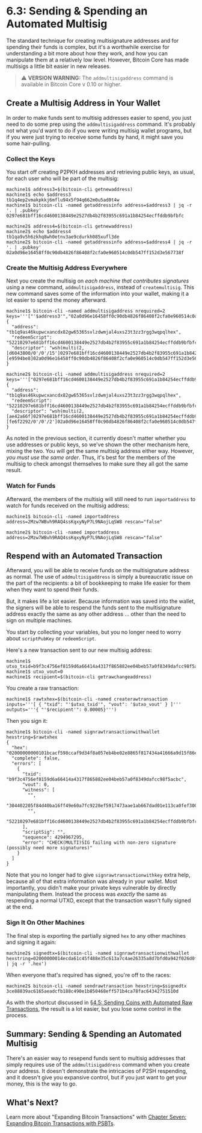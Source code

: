  # 6.3: Sending & Spending an Automated Multisig

The standard technique for creating multisignature addresses and for spending their funds is complex, but it's a worthwhile exercise for understanding a bit more about how they work, and how you can manipulate them at a relatively low level. However, Bitcoin Core has made multisigs a little bit easier in new releases. 

> :warning: **VERSION WARNING:** The `addmultisigaddress` command is available in Bitcoin Core v 0.10 or higher.

## Create a Multisig Address in Your Wallet

In order to make funds sent to multisig addresses easier to spend, you just need to do some prep using the `addmultisigaddress` command. It's probably not what you'd want to do if you were writing multisig wallet programs, but if you were just trying to receive some funds by hand, it might save you some hair-pulling.

### Collect the Keys

You start off creating P2PKH addresses and retrieving public keys, as usual, for each user who will be part of the multisig:
```
machine1$ address3=$(bitcoin-cli getnewaddress)
machine1$ echo $address3
tb1q4ep2vmakpkkj6mflu94x5f94q662m0u5ad0t4w
machine1$ bitcoin-cli -named getaddressinfo address=$address3 | jq -r '. | .pubkey'
0297e681bff16cd4600138449e2527db4b2f83955c691a1b84254ecffddb9bfbfc

machine2$ address4=$(bitcoin-cli getnewaddress)
machine2$ echo $address4
tb1qa9v5h6zkhq8wh0etnv3ae9cdurkh085xufl3de
machine2$ bitcoin-cli -named getaddressinfo address=$address4 | jq -r '. | .pubkey'
02a0d96e16458ff0c90db4826f86408f2cfa0e960514c0db547ff152d3e567738f
```

### Create the Multisig Address Everywhere

Next you create the multisig on _each machine that contributes signatures_ using a new command, `addmultisigaddress`, instead of `createmultisig`. This new command saves some of the information into your wallet, making it a lot easier to spend the money afterward.
```
machine1$ bitcoin-cli -named addmultisigaddress nrequired=2 keys='''["'$address3'","02a0d96e16458ff0c90db4826f86408f2cfa0e960514c0db547ff152d3e567738f"]'''
{
  "address": "tb1q9as46kupwcxancdx82gw65365svlzdwmjal4uxs23t3zz3rgg3wqpqlhex",
  "redeemScript": "52210297e681bff16cd4600138449e2527db4b2f83955c691a1b84254ecffddb9bfbfc2102a0d96e16458ff0c90db4826f86408f2cfa0e960514c0db547ff152d3e567738f52ae",
  "descriptor": "wsh(multi(2,[d6043800/0'/0'/15']0297e681bff16cd4600138449e2527db4b2f83955c691a1b84254ecffddb9bfbfc,[e9594be8]02a0d96e16458ff0c90db4826f86408f2cfa0e960514c0db547ff152d3e567738f))#wxn4tdju"
}

machine2$ bitcoin-cli -named addmultisigaddress nrequired=2 keys='''["0297e681bff16cd4600138449e2527db4b2f83955c691a1b84254ecffddb9bfbfc","'$address4'"]'''
{
  "address": "tb1q9as46kupwcxancdx82gw65365svlzdwmjal4uxs23t3zz3rgg3wqpqlhex",
  "redeemScript": "52210297e681bff16cd4600138449e2527db4b2f83955c691a1b84254ecffddb9bfbfc2102a0d96e16458ff0c90db4826f86408f2cfa0e960514c0db547ff152d3e567738f52ae",
  "descriptor": "wsh(multi(2,[ae42a66f]0297e681bff16cd4600138449e2527db4b2f83955c691a1b84254ecffddb9bfbfc,[fe6f2292/0'/0'/2']02a0d96e16458ff0c90db4826f86408f2cfa0e960514c0db547ff152d3e567738f))#cc96c5n6"
}
```
As noted in the previous section, it currently doesn't matter whether you use addresses or public keys, so we've shown the other mechanism here, mixing the two. You will get the same multisig address either way. However, _you must use the same order_. Thus, it's best for the members of the multisig to check amongst themselves to make sure they all got the same result.

### Watch for Funds

Afterward, the members of the multisig will still need to run `importaddress` to watch for funds received on the multisig address:
```
machine1$ bitcoin-cli -named importaddress address=2Mzw7WBvh9RAQ4ssKqxyNyP7L9NAojLqSW8 rescan="false"

machine2$ bitcoin-cli -named importaddress address=2Mzw7WBvh9RAQ4ssKqxyNyP7L9NAojLqSW8 rescan="false"
```

## Respend with an Automated Transaction

Afterward, you will be able to receive funds on the multisignature address as normal. The use of `addmultisigaddress` is simply a bureaucratic issue on the part of the recipients: a bit of bookkeeping to make life easier for them when they want to spend their funds.

But, it makes life a lot easier. Because information was saved into the wallet, the signers will be able to respend the funds sent to the multisignature address exactly the same as any other address ... other than the need to sign on multiple machines.

You start by collecting your variables, but you no longer need to worry about `scriptPubKey` or `redeemScript`.

Here's a new transaction sent to our new multisig address:
```
machine1$ utxo_txid=b9f3c4756ef8159d6a66414a4317f865882ee04beb57a0f8349dafcc98f5acbc
machine1$ utxo_vout=0
machine1$ recipient=$(bitcoin-cli getrawchangeaddress)
```
You create a raw transaction:
```
machine1$ rawtxhex=$(bitcoin-cli -named createrawtransaction inputs='''[ { "txid": "'$utxo_txid'", "vout": '$utxo_vout' } ]''' outputs='''{ "'$recipient'": 0.00005}''')
```
Then you sign it:
```
machine1$ bitcoin-cli -named signrawtransactionwithwallet hexstring=$rawtxhex
{
  "hex": "02000000000101bcacf598ccaf9d34f8a057eb4be02e8865f817434a41666a9d15f86e75c4f3b90000000000ffffffff0188130000000000001600144f93c831ec739166ea425984170f4dc6bac75829040047304402205f84d40ba16ff49e60a7fc9228ef5917473aae1ab667dad01e113ca0fef3008b02201a50da2c65f38798aea94bcbd5bbf065bc1e38de44bacee69d525dcddcc11bba01004752210297e681bff16cd4600138449e2527db4b2f83955c691a1b84254ecffddb9bfbfc2102a0d96e16458ff0c90db4826f86408f2cfa0e960514c0db547ff152d3e567738f52ae00000000",
  "complete": false,
  "errors": [
    {
      "txid": "b9f3c4756ef8159d6a66414a4317f865882ee04beb57a0f8349dafcc98f5acbc",
      "vout": 0,
      "witness": [
        "",
        "304402205f84d40ba16ff49e60a7fc9228ef5917473aae1ab667dad01e113ca0fef3008b02201a50da2c65f38798aea94bcbd5bbf065bc1e38de44bacee69d525dcddcc11bba01",
        "",
        "52210297e681bff16cd4600138449e2527db4b2f83955c691a1b84254ecffddb9bfbfc2102a0d96e16458ff0c90db4826f86408f2cfa0e960514c0db547ff152d3e567738f52ae"
      ],
      "scriptSig": "",
      "sequence": 4294967295,
      "error": "CHECK(MULTI)SIG failing with non-zero signature (possibly need more signatures)"
    }
  ]
}

```
Note that you no longer had to give `signrawtransactionwithkey` extra help, because all of that extra information was already in your wallet. Most importantly, you didn't make your private keys vulnerable by directly manipulating them. Instead the process was _exactly_ the same as respending a normal UTXO, except that the transaction wasn't fully signed at the end.

### Sign It On Other Machines

The final step is exporting the partially signed `hex` to any other machines and signing it again:
```
machine2$ signedtx=$(bitcoin-cli -named signrawtransactionwithwallet hexstring=02000000014ecda61c45f488e35c613a7c4ae26335a8d7bfd0a942f026d0fb1050e744a67d000000009100473044022025decef887fe2e3eb1c4b3edaa155e5755102d1570716f1467bb0b518b777ddf022017e97f8853af8acab4853ccf502213b7ff4cc3bd9502941369905371545de28d0147522102e7356952f4bb1daf475c04b95a2f7e0d9a12cf5b5c48a25b2303783d91849ba421030186d2b55de166389aefe209f508ce1fbd79966d9ac417adef74b7c1b5e0777652aeffffffff0130e1be07000000001976a9148dfbf103e48df7d1993448aa387dc31a2ebd522d88ac00000000 | jq -r '.hex')
```
When everyone that's required has signed, you're off to the races:
```
machine2$ bitcoin-cli -named sendrawtransaction hexstring=$signedtx
3ce88839ac6165aeadcfb188c490e1b850468eff571b4ca78fac64342751510d
```
As with the shortcut discussed in [§4.5: Sending Coins with Automated Raw Transactions](04_5_Sending_Coins_with_Automated_Raw_Transactions.md), the result is a lot easier, but you lose some control in the process.

## Summary: Sending & Spending an Automated Multisig

There's an easier way to resepend funds sent to multisig addresses that simply requires use of the `addmultisigaddress` command when you create your address. It doesn't demonstrate the intricacies of P2SH respending, and it doesn't give you expansive control, but if you just want to get your money, this is the way to go.

## What's Next?

Learn more about "Expanding Bitcoin Transactions" with [Chapter Seven: Expanding Bitcoin Transactions with PSBTs](07_0_Expanding_Bitcoin_Transactions_PSBTs.md).
